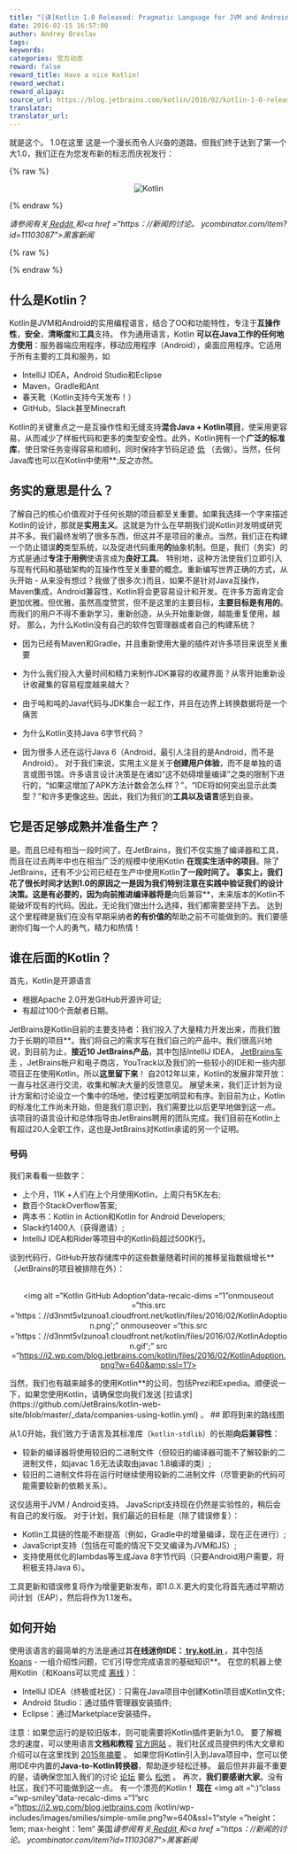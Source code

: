 ```yaml
---
title: "[译]Kotlin 1.0 Released: Pragmatic Language for JVM and Android"
date: 2016-02-15 16:57:00
author: Andrey Breslav
tags:
keywords:
categories: 官方动态
reward: false
reward_title: Have a nice Kotlin!
reward_wechat:
reward_alipay:
source_url: https://blog.jetbrains.com/kotlin/2016/02/kotlin-1-0-released-pragmatic-language-for-jvm-and-android/
translator:
translator_url:
---
```


就是这个。 1.0在这里
这是一个漫长而令人兴奋的道路，但我们终于达到了第一个大1.0，我们正在为您发布新的标志而庆祝发行：

{% raw %}
<p><center><img alt="Kotlin" class="alignnone size-full wp-image-3688" data-recalc-dims="1" margin-left="auto" margin-right="auto" src="https://i0.wp.com/blog.jetbrains.com/kotlin/files/2016/02/1_0_Banner.png?resize=640%2C320&amp;ssl=1"/></center></p>
{% endraw %}

<em>请参阅有关<a href="https://www.reddit.com/r/programming/comments/45wcnd/kotlin_10_released_pragmatic_language_for_jvm_and/"> Reddit </a>和<a href =“https：//新闻的讨论。 ycombinator.com/item?id=11103087">黑客新闻</a> </em>

{% raw %}
<p><span id="more-3507"></span></p>
{% endraw %}

## 什么是Kotlin？

Kotlin是JVM和Android的实用编程语言，结合了OO和功能特性，专注于**互操作性**，**安全**，**清晰度**和**工具**支持。
作为通用语言，Kotlin **可以在Java工作的任何地方使用**：服务器端应用程序，移动应用程序（Android），桌面应用程序。它适用于所有主要的工具和服务，如

* IntelliJ IDEA，Android Studio和Eclipse
* Maven，Gradle和Ant
* 春天靴（Kotlin支持今天发布！）
* GitHub，Slack甚至Minecraft

Kotlin的关键重点之一是互操作性和无缝支持**混合Java + Kotlin项目**，使采用更容易，从而减少了样板代码和更多的类型安全性。此外，Kotlin拥有一个**广泛的标准库**，使日常任务变得容易和顺利，同时保持字节码足迹 [低](http://www.methodscount.com/?lib=org.jetbrains.kotlin%3Akotlin-stdlib%3A1.0.0-rc-1036) （去做）。当然，任何Java库也可以在Kotlin中使用**;反之亦然。
## 务实的意思是什么？

了解自己的核心价值观对于任何长期的项目都至关重要。如果我选择一个字来描述Kotlin的设计，那就是**实用主义**。这就是为什么在早期我们说Kotlin对发明或研究并不多。我们最终发明了很多东西，但这并不是项目的重点。当然，我们正在构建一个防止错误**的**类型系统，以及促进代码重用**的**抽象机制。但是，我们（务实）的方式是通过**专注于用例**使语言成为**良好工具**。
特别地，这种方法使我们立即引入与现有代码和基础架构的互操作性至关重要的概念。重新编写世界正确的方式</em>，从头开始 - 从来没有想过？我做了很多次:)而且，如果不是针对Java互操作，Maven集成，Android兼容性，Kotlin将会更容易设计和开发。在许多方面肯定会更加优雅。但优雅，虽然高度赞赏，但不是这里的主要目标，**主要目标是有用的**。而我们的用户不得不重新学习，重新创造，从头开始重新做，越能重复使用，越好。
那么，为什么Kotlin没有自己的软件包管理器或者自己的构建系统？</em> <br/>

 - 因为已经有Maven和Gradle，并且重新使用大量的插件对许多项目来说至关重要

 - 为什么我们投入大量时间和精力来制作JDK兼容的收藏界面？从零开始重新设计收藏集的容易程度越来越大？</em>

 - 由于吨和吨的Java代码与JDK集合一起工作，并且在边界上转换数据将是一个痛苦

 - 为什么Kotlin支持Java 6字节代码？</em> <br/>

 - 因为很多人还在运行Java 6（Android，最引人注目的是Android，而不是Android）。
对于我们来说，实用主义是关于**创建用户体验**，而不是单独的语言或图书馆。许多语言设计决策是在诸如“这不妨碍增量编译”之类的限制下进行的，“如果这增加了APK方法计数会怎么样？”，“IDE将如何突出显示此类型？”和许多更像这些。因此，我们为我们的**工具以及语言**感到自豪。
## 它是否足够成熟并准备生产？

是。而且已经有相当一段时间了。在JetBrains，我们不仅实施了编译器和工具，而且在过去两年中也在相当广泛的规模中使用Kotlin **在现实生活中的项目**。除了JetBrains，还有不少公司已经在生产中使用Kotlin**了一段时间了。
事实上，我们花了很长时间才达到1.0的原因之一是因为我们特别注意在实践中验证我们的设计决策。这是有必要的，因为向前推进编译器将是**向后兼容**，未来版本的Kotlin不能破坏现有的代码。因此，无论我们做出什么选择，我们都需要坚持下去。
达到这个里程碑是我们在没有早期采纳者**的有价值的**帮助之前不可能做到的。我们要感谢你们每一个人的勇气，精力和热情！
## 谁在后面的Kotlin？

首先，Kotlin是开源语言

* 根据Apache 2.0开发GitHub开源许可证;
* 有超过100个贡献者日期。

JetBrains是Kotlin目前的主要支持者：我们投入了大量精力开发出来，而我们致力于长期的项目**。我们将自己的需求写在我们自己的产品中。我们很高兴地说，到目前为止，**接近10 JetBrains产品**，其中包括IntelliJ IDEA， [JetBrains车手](https://blog.jetbrains.com/dotnet/2016/01/13/project-rider-a-csharp-ide/) ，JetBrains帐户和电子商店，YouTrack以及我们的一些较小的IDE和一些内部项目正在使用Kotlin。所以**这里留下来**！
自2012年以来，Kotlin的发展非常开放：一直与社区进行交流，收集和解决大量的反馈意见。
展望未来，我们正计划为设计方案和讨论设立一个集中的场地，使过程更加明显和有序。到目前为止，Kotlin的标准化工作尚未开始，但是我们意识到，我们需要比以后更早地做到这一点。
该项目的语言设计和总体指导由JetBrains聘用的团队完成。我们目前在Kotlin上有超过20人全职工作，这也是JetBrains对Kotlin承诺的另一个证明。
### 号码

我们来看看一些数字：

* 上个月，11K +人们在上个月使用Kotlin，上周只有5K左右;
* 数百个StackOverflow答案;
* 两本书：Kotlin in Action和Kotlin for Android Developers;
* Slack约1400人（获得邀请）;
* IntelliJ IDEA和Rider等项目中的Kotlin码超过500K行。

谈到代码行，GitHub开放存储库中的这些数量随着时间的推移呈指数级增长**（JetBrains的项目被排除在外）：<center> <br/>
<img alt =“Kotlin GitHub Adoption”data-recalc-dims =“1”onmouseout =“this.src ='https：//d3nmt5vlzunoa1.cloudfront.net/kotlin/files/2016/02/KotlinAdoption.png';” onmouseover =“this.src ='https：//d3nmt5vlzunoa1.cloudfront.net/kotlin/files/2016/02/KotlinAdoption.gif';” src =“https://i2.wp.com/blog.jetbrains.com/kotlin/files/2016/02/KotlinAdoption.png?w=640&amp;ssl=1”/> <br/>
</center>
当然，我们也有越来越多的使用Kotlin**的公司，包括Prezi和Expedia。顺便说一下，如果您使用Kotlin，请确保您向我们发送 [拉请求](https://github.com/JetBrains/kotlin-web-site/blob/master/_data/companies-using-kotlin.yml) 。
## 即将到来的路线图

从1.0开始，我们致力于语言及其标准库（`kotlin-stdlib`）的长期**向后兼容性**：

* 较新的编译器将使用较旧的二进制文件（但较旧的编译器可能不了解较新的二进制文件，如javac 1.6无法读取由javac 1.8编译的类）;
* 较旧的二进制文件将在运行时继续使用较新的二进制文件（尽管更新的代码可能需要较新的依赖关系）。

这仅适用于JVM / Android支持。 JavaScript支持现在仍然是实验性的，稍后会有自己的发行版。
对于计划，我们最近的目标是（除了错误修复）：

* Kotlin工具链的性能不断提高（例如，Gradle中的增量编译，现在正在进行）;
* JavaScript支持（包括在可能的情况下交叉编译为JVM和JS）;
* 支持使用优化的lambdas等生成Java 8字节代码（只要Android用户需要，将积极支持Java 6）。

工具更新和错误修复将作为增量更新发布，即1.0.X.更大的变化将首先通过早期访问计划（EAP），然后将作为1.1发布。
## 如何开始

使用该语言的最简单的方法是通过其**在线迷你IDE：<a href="https://try.kotlinlang.org"> try.kotl.in </a>**，其中包括 [Koans](http://try.kotlinlang.org/koans) - 一组介绍性问题，它们引导您完成语言的基础知识**。
在您的机器上使用Kotlin（和Koans可以完成 [离线](https://kotlinlang.org/docs/tutorials/koans.html) ）：

* IntelliJ IDEA（终极或社区）：只需在Java项目中创建Kotlin项目或Kotlin文件;
* Android Studio：通过插件管理器安装插件;
* Eclipse：通过Marketplace安装插件。

注意：如果您运行的是较旧版本，则可能需要将Kotlin插件更新为1.0。
要了解概念的速度，可以使用语言**文档和教程** [官方网站](https://kotlinlang.org) 。我们社区成员提供的伟大文章和介绍可以在这里找到 [2015年摘要](http://blog.jetbrains.com/kotlin/2016/01/kotlin-digest-2015/) 。
如果您将Kotlin引入到Java项目中，您可以使用IDE中内置的**Java-to-Kotlin转换器**，帮助逐步轻松迁移。
最后但并非最不重要的是，请确保您加入我们的讨论 [论坛](https://devnet.jetbrains.com/community/kotlin) 要么 [松弛](http://kotlinslackin.herokuapp.com/) 。
再次，**我们要感谢大家**。没有社区，我们不可能做到这一点。
有一个漂亮的Kotlin！ **现在** <img alt =“:)”class =“wp-smiley”data-recalc-dims =“1”src =“https://i2.wp.com/blog.jetbrains.com /kotlin/wp-includes/images/smilies/simple-smile.png?w=640&amp;ssl=1“style =”height：1em; max-height：1em“
美国<em>请参阅有关<a href="https://www.reddit.com/r/programming/comments/45wcnd/kotlin_10_released_pragmatic_language_for_jvm_and/"> Reddit </a>和<a href =“https：//新闻的讨论。 ycombinator.com/item?id=11103087">黑客新闻</a> </em>
